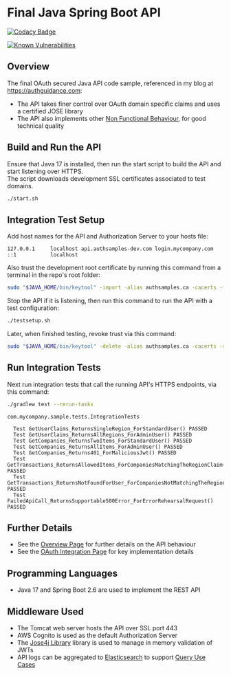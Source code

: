 # Final Java Spring Boot API

[![Codacy Badge](https://app.codacy.com/project/badge/Grade/599ddc4dabcc4810b6ac9af8ddc8bc20)](https://www.codacy.com/gh/gary-archer/oauth.apisample.javaspringboot/dashboard?utm_source=github.com&amp;utm_medium=referral&amp;utm_content=gary-archer/oauth.apisample.javaspringboot&amp;utm_campaign=Badge_Grade)

[![Known Vulnerabilities](https://snyk.io/test/github/gary-archer/oauth.apisample.javaspringboot/badge.svg?targetFile=build.gradle)](https://snyk.io/test/github/gary-archer/oauth.apisample.javaspringboot?targetFile=build.gradle)

## Overview 

The final OAuth secured Java API code sample, referenced in my blog at https://authguidance.com:

- The API takes finer control over OAuth domain specific claims and uses a certified JOSE library
- The API also implements other [Non Functional Behaviour](https://authguidance.com/2017/10/08/corporate-code-sample-core-behavior/), for good technical quality

## Build and Run the API

Ensure that Java 17 is installed, then run the start script to build the API and start listening over HTTPS.\
The script downloads development SSL certificates associated to test domains.

```bash
./start.sh
```

## Integration Test Setup

Add host names for the API and Authorization Server to your hosts file:

```text
127.0.0.1     localhost api.authsamples-dev.com login.mycompany.com
::1           localhost
```

Also trust the development root certificate by running this command from a terminal in the repo's root folder:

```bash
sudo "$JAVA_HOME/bin/keytool" -import -alias authsamples.ca -cacerts -file ./certs/authsamples-dev.ca.pem -storepass changeit -noprompt
```

Stop the API if it is listening, then run this command to run the API with a test configuration:

```bash
./testsetup.sh
```

Later, when finished testing, revoke trust via this command:

```bash
sudo "$JAVA_HOME/bin/keytool" -delete -alias authsamples.ca -cacerts -storepass changeit -noprompt
```

## Run Integration Tests

Next run integration tests that call the running API's HTTPS endpoints, via this command:

```bash
./gradlew test --rerun-tasks
```

```text
com.mycompany.sample.tests.IntegrationTests

  Test GetUserClaims_ReturnsSingleRegion_ForStandardUser() PASSED
  Test GetUserClaims_ReturnsAllRegions_ForAdminUser() PASSED
  Test GetCompanies_ReturnsTwoItems_ForStandardUser() PASSED
  Test GetCompanies_ReturnsAllItems_ForAdminUser() PASSED
  Test GetCompanies_Returns401_ForMaliciousJwt() PASSED
  Test GetTransactions_ReturnsAllowedItems_ForCompaniesMatchingTheRegionClaim() PASSED
  Test GetTransactions_ReturnsNotFoundForUser_ForCompaniesNotMatchingTheRegionClaim() PASSED
  Test FailedApiCall_ReturnsSupportable500Error_ForErrorRehearsalRequest() PASSED
```

## Further Details

* See the [Overview Page](https://authguidance.com/2019/03/24/java-spring-boot-api-overview/) for further details on the API behaviour
* See the [OAuth Integration Page](https://authguidance.com/2019/03/24/java-spring-boot-api-coding-key-points/) for key implementation details

## Programming Languages

* Java 17 and Spring Boot 2.6 are used to implement the REST API

## Middleware Used

* The Tomcat web server hosts the API over SSL port 443
* AWS Cognito is used as the default Authorization Server
* The [Jose4j Library](https://bitbucket.org/b_c/jose4j/wiki/Home) library is used to manage in memory validation of JWTs
* API logs can be aggregated to [Elasticsearch](https://authguidance.com/2019/07/19/log-aggregation-setup/) to support [Query Use Cases](https://authguidance.com/2019/08/02/intelligent-api-platform-analysis/)

